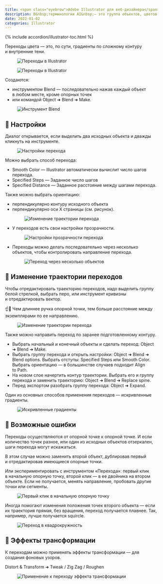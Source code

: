 ```yaml
---
title: <span class="eyebrow">Adobe Illustrator для веб-дизайнера</span> 9.5)&nbsp;Переходы (Blend)
description: В&nbsp;терминологии AI&nbsp;— это группа объектов, цветов или контуров, созданная и&nbsp;распределенная между двумя исходными объектами.
date: 2022-01-02
categories: Illustrator
---
```


{% include accordion/illustrator-toc.html %}

<p>Переходы цвета&nbsp;— это, по&nbsp;сути, градиенты по&nbsp;сложному контуру и&nbsp;внутренние тени.</p>
<figure><img src="{{ site.assets }}/img/blog/2022/01-02/01-blend.png" alt="Переходы в Illustrator"></figure>
<figure><img src="{{ site.assets }}/img/blog/2022/01-02/02-blend.png" alt="Переходы в Illustrator"></figure>

<p class="list-caption">Создаются:</p>
<ul>
<li>инструментом Blend&nbsp;— последовательно нажав каждый объект в&nbsp;любом месте, кроме опорных точек</li>
<li>или командой Object ➜ Blend ➜ Make.</li>
</ul>

<figure><img src="{{ site.assets }}/img/blog/2022/01-02/03-blend-tool.png" alt="Инструмент Blend"></figure>

<h2 class="main-subhead is-smaller">🔵 Настройки</h2>
<p>Диалог открывается, если выделить два исходных объекта и&nbsp;дважды кликнуть на&nbsp;инструменте.</p>
<figure><img src="{{ site.assets }}/img/blog/2022/01-02/04-blend-options.png" alt="Настройки перехода"></figure>

<p class="list-caption">Можно выбрать способ перехода:</p>
<ul>
<li>Smooth Color&nbsp;— Illustrator автоматически вычислит число шагов перехода.</li>
<li>Specified Steps&nbsp;— Заданное число шагов</li>
<li>Specified Distance&nbsp;— Заданное расстояние между шагами перехода.</li>
</ul>

<p class="list-caption">Также можно выбрать ориентацию:</p>
<ul>
<li>перпендикулярно контуру исходного объекта</li>
<li>
перпендикулярно оси&nbsp;Х страницы (см. рисунок).
<figure><img src="{{ site.assets }}/img/blog/2022/01-02/05-blend-orientation.png" alt="Изменение траектории перехода"></figure>
</li>
<li>
У&nbsp;переходов есть свои настройки прозрачности.
<figure><img src="{{ site.assets }}/img/blog/2022/01-02/06-blend-opacity.png" alt="Настройки прозрачности перехода"></figure>
</li>
<li>
Переходы можно делать последовательно через несколько объектов, чтобы контролировать направление перехода.
<figure><img src="{{ site.assets }}/img/blog/2022/01-02/07-edit-blend.png" alt="Переход через несколько объектов"></figure>
</li>
</ul>

<h2 class="main-subhead is-smaller">🔵 Изменение траектории переходов</h2>
<p>Чтобы отредактировать траекторию переходов, надо выделить группу белой стрелкой, выбрать перо, или инструмент кривизны и&nbsp;отредактировать вектор.</p>
<p>☝️🧐 Чем длиннее ручка опорной точки, тем больше расстояние между экземплярами по&nbsp;ее&nbsp;направлению.</p>
<figure><img src="{{ site.assets }}/img/blog/2022/01-02/08-edit-blend-path.png" alt="Изменение траектории перехода"></figure>
<p>Также можно направить переход по&nbsp;заранее подготовленному контуру.</p>

<ul>
<li>Выбрать начальный и&nbsp;конечный объекты и&nbsp;сделать переход: Object ➜ Blend ➜ Make. </li>
<li>Выбрать группу перехода и&nbsp;открыть настройки: Object ➜ Blend ➜ Blend options. Выбрать отступы: Specified Steps или Smooth Color. Выбрать ориентацию&nbsp;— в&nbsp;большинстве случаев подходит Align to&nbsp;Path.</li>
<li>На&nbsp;новом слое начертить контур траектории. Выбрать его и&nbsp;группу перехода и&nbsp;заменить траекторию: Object ➜ Blend ➜ Replace spine.</li>
<li>Перед экспортом разобрать группу перехода: Object ➜ Expand.</li>
</ul>
<p>Один из&nbsp;основных способов применения переходов&nbsp;— искривленные градиенты.</p>
<figure><img src="{{ site.assets }}/img/blog/2022/01-02/09-warp-blend.png" alt="Искривленные градиенты"></figure>

<h2 class="main-subhead is-smaller">🔵 Возможные ошибки</h2>
<p>Переходы осуществляются от&nbsp;опорной точке к&nbsp;опорной точке. И&nbsp;если количество точек разное, или один из&nbsp;исходных объектов отзеркален, шаги перехода могут искажаться.</p>
<p>В&nbsp;этом случае можно заменить второй объект, дублировав первый и&nbsp;отредактировав имеющиеся опорные точки.</p>
<p>Или экспериментировать с&nbsp;инструментом «Перехода»: первый клик в&nbsp;начальную опорную точку, второй клик&nbsp;— в&nbsp;ее&nbsp;двойника на&nbsp;втором объекте. Если не&nbsp;получается, менять направление, пробовать другие точки или сегменты.</p>
<figure><img src="{{ site.assets }}/img/blog/2022/01-02/10-blend-anchor-point.png" alt="Первый клик в начальную опорную точку"></figure>
<p>Иногда помогают изменения положения точек второго объекта&nbsp;— если их&nbsp;траектория прямая, без вращения, переход получается плавнее. Так, например, лучше получается squircle.</p>
<figure><img src="{{ site.assets }}/img/blog/2022/01-02/11-squircle.png" alt="Переход в квадрокружность"></figure>

<h2 class="main-subhead is-smaller">🔵 Эффекты трансформации</h2>
<p>К&nbsp;переходам можно применять эффекты трансформации&nbsp;— для создания фоновых узоров.</p>
<p>Distort &amp;&nbsp;Transform ➜ Tweak&nbsp;/ Zig Zag&nbsp;/ Roughen</p>
<figure><img src="{{ site.assets }}/img/blog/2022/01-02/12-blend-transform.png" alt="Применение к переходу эффекта трансформации"></figure>
